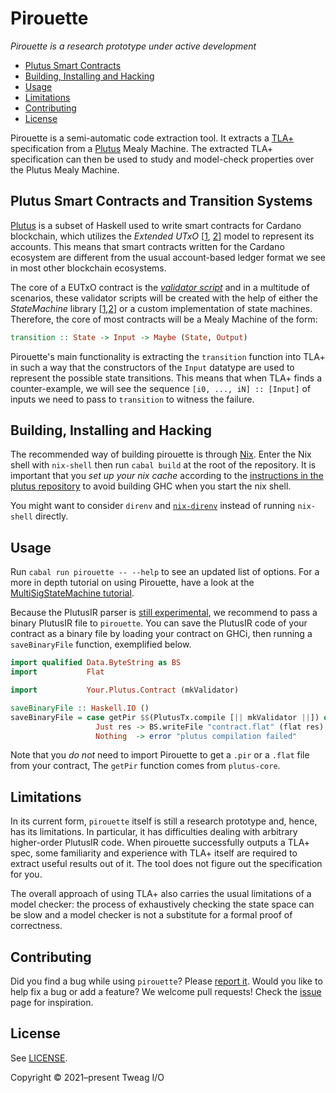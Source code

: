 # Pirouette

_Pirouette is a research prototype under active development_

* [Plutus Smart Contracts](#plutus-smart-contracts-and-transition-systems)
* [Building, Installing and Hacking](#building-installing-and-hacking)
* [Usage](#usage)
* [Limitations](#limitations)
* [Contributing](#contributing)
* [License](#license)

Pirouette is a semi-automatic code extraction tool. It extracts a
[TLA+](https://lamport.azurewebsites.net/tla/tla.html) specification
from a [Plutus] Mealy Machine. The extracted TLA+ specification can then be used to
study and model-check properties over the Plutus Mealy
Machine.

## Plutus Smart Contracts and Transition Systems

[Plutus] is a subset of Haskell used to
write smart contracts for Cardano blockchain, which utilizes the _Extended UTxO_
[[1](https://iohk.io/en/research/library/papers/the-extended-utxo-model/),
[2](https://iohk.io/en/research/library/papers/native-custom-tokens-in-the-extended-utxo-model/)]
model to represent its accounts. This means that smart contracts
written for the Cardano ecosystem are different from the usual
account-based ledger format we see in most other blockchain ecosystems.

The core of a EUTxO contract is the _[validator script](https://plutus.readthedocs.io/en/latest/plutus/tutorials/basic-validators.html)_ and in a multitude of scenarios, these validator scripts will be created with the help
of either the _StateMachine_ library [[1](https://plutus-pioneer-program.readthedocs.io/en/latest/week7.html#code-example-2),[2](https://github.com/input-output-hk/plutus/blob/master/plutus-contract/src/Plutus/Contract/StateMachine.hs)] or a custom implementation of state machines. Therefore, the core of most contracts will be a Mealy Machine of the form:

```haskell
transition :: State -> Input -> Maybe (State, Output)
```

Pirouette's main functionality is extracting the `transition` function into TLA+ in such a way that
the constructors of the `Input` datatype are used to represent the possible state transitions. This means
that when TLA+ finds a counter-example, we will see the sequence `[i0, ..., iN] :: [Input]` of inputs
we need to pass to `transition` to witness the failure.

## Building, Installing and Hacking

The recommended way of building pirouette is through [Nix](https://nixos.org/guides/install-nix.html).
Enter the Nix shell with `nix-shell` then run `cabal build` at the
root of the repository. It is important that you *set up your nix cache* according to the
[instructions in the plutus repository](https://github.com/input-output-hk/plutus#iohk-binary-cache)
to avoid building GHC when you start the nix shell.

You might want to consider `direnv` and [`nix-direnv`](https://github.com/nix-community/nix-direnv)
instead of running `nix-shell` directly.

## Usage

Run `cabal run pirouette -- --help` to see an updated list of options.
For a more in depth tutorial on using Pirouette, have a look at the [MultiSigStateMachine tutorial](tests/integration/MultiSigStateMachine/TUTORIAL.md).

Because the PlutusIR parser is [still experimental](https://github.com/input-output-hk/plutus/issues/3445),
we recommend to pass a binary PlutusIR file
to `pirouette`. You can save the PlutusIR code of your contract as a binary file
by loading your contract on GHCi, then running a `saveBinaryFile` function, exemplified below.


```haskell
import qualified Data.ByteString as BS
import           Flat

import           Your.Plutus.Contract (mkValidator)

saveBinaryFile :: Haskell.IO ()
saveBinaryFile = case getPir $$(PlutusTx.compile [|| mkValidator ||]) of
                   Just res -> BS.writeFile "contract.flat" (flat res)
                   Nothing  -> error "plutus compilation failed"
```

Note that you _do not_ need to import Pirouette to get a `.pir` or a `.flat` file from your contract,
The `getPir` function comes from `plutus-core`.


## Limitations

In its current form, `pirouette` itself is still a research prototype and, hence, has its limitations.
In particular, it has difficulties dealing with arbitrary higher-order PlutusIR code. When pirouette successfully
outputs a TLA+ spec, some familiarity and experience with TLA+ itself are required to extract useful results
out of it. The tool does not figure out the specification for you.

The overall approach of using TLA+ also carries the usual limitations
of a model checker: the process of exhaustively checking the state
space can be slow and a model checker is not a substitute for a formal
proof of correctness.

## Contributing

Did you find a bug while using `pirouette`? Please [report it](https://github.com/tweag/pirouette/issues/new?assignees=&labels=type%3A+bug&template=bug_report.md). Would you like to help fix a bug or add a feature?
We welcome pull requests! Check the [issue](https://github.com/tweag/pirouette/issues) page for inspiration.

## License

See [LICENSE](LICENSE).

Copyright © 2021–present Tweag I/O

[Plutus]: https://plutus.readthedocs.io/en/latest/
